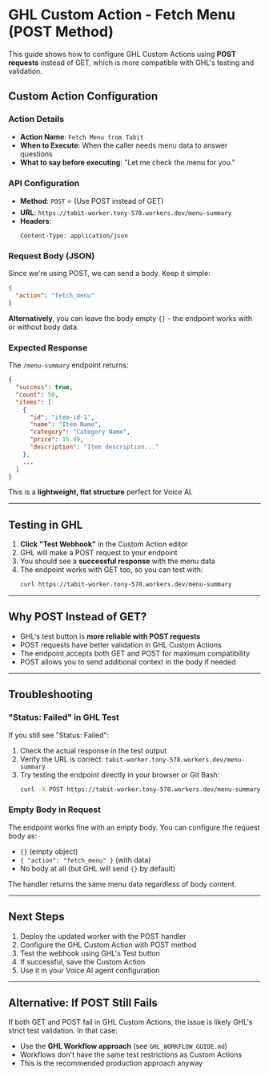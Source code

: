 # GHL Custom Action - Fetch Menu (POST Method)

This guide shows how to configure GHL Custom Actions using **POST requests** instead of GET, which is more compatible with GHL's testing and validation.

## Custom Action Configuration

### Action Details

- **Action Name**: `Fetch Menu from Tabit`
- **When to Execute**: When the caller needs menu data to answer questions
- **What to say before executing**: "Let me check the menu for you."

### API Configuration

- **Method**: `POST` ⭐ (Use POST instead of GET)
- **URL**: `https://tabit-worker.tony-578.workers.dev/menu-summary`
- **Headers**:
  ```
  Content-Type: application/json
  ```

### Request Body (JSON)

Since we're using POST, we can send a body. Keep it simple:

```json
{
  "action": "fetch_menu"
}
```

**Alternatively**, you can leave the body empty `{}` - the endpoint works with or without body data.

### Expected Response

The `/menu-summary` endpoint returns:

```json
{
  "success": true,
  "count": 50,
  "items": [
    {
      "id": "item-id-1",
      "name": "Item Name",
      "category": "Category Name",
      "price": 15.99,
      "description": "Item description..."
    },
    ...
  ]
}
```

This is a **lightweight, flat structure** perfect for Voice AI.

---

## Testing in GHL

1. **Click "Test Webhook"** in the Custom Action editor
2. GHL will make a POST request to your endpoint
3. You should see a **successful response** with the menu data
4. The endpoint works with GET too, so you can test with:
   ```bash
   curl https://tabit-worker.tony-578.workers.dev/menu-summary
   ```

---

## Why POST Instead of GET?

- GHL's test button is **more reliable with POST requests**
- POST requests have better validation in GHL Custom Actions
- The endpoint accepts both GET and POST for maximum compatibility
- POST allows you to send additional context in the body if needed

---

## Troubleshooting

### "Status: Failed" in GHL Test

If you still see "Status: Failed":
1. Check the actual response in the test output
2. Verify the URL is correct: `tabit-worker.tony-578.workers.dev/menu-summary`
3. Try testing the endpoint directly in your browser or Git Bash:
   ```bash
   curl -X POST https://tabit-worker.tony-578.workers.dev/menu-summary
   ```

### Empty Body in Request

The endpoint works fine with an empty body. You can configure the request body as:
- `{}` (empty object)
- `{ "action": "fetch_menu" }` (with data)
- No body at all (but GHL will send `{}` by default)

The handler returns the same menu data regardless of body content.

---

## Next Steps

1. Deploy the updated worker with the POST handler
2. Configure the GHL Custom Action with POST method
3. Test the webhook using GHL's Test button
4. If successful, save the Custom Action
5. Use it in your Voice AI agent configuration

---

## Alternative: If POST Still Fails

If both GET and POST fail in GHL Custom Actions, the issue is likely GHL's strict test validation. In that case:

- Use the **GHL Workflow approach** (see `GHL_WORKFLOW_GUIDE.md`)
- Workflows don't have the same test restrictions as Custom Actions
- This is the recommended production approach anyway
